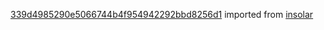 [339d4985290e5066744b4f954942292bbd8256d1](https://github.com/insolar/insolar/commit/339d4985290e5066744b4f954942292bbd8256d1) imported from [insolar](https://github.com/insolar/insolar)
